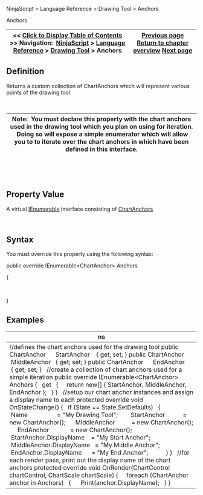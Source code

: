 ﻿


NinjaScript \> Language Reference \> Drawing Tool \> Anchors






















Anchors







| \<\< [Click to Display Table of Contents](anchors.md) \>\> **Navigation:**     [NinjaScript](ninjascript-1.md) \> [Language Reference](language_reference_wip-1.md) \> [Drawing Tool](drawing_tools-1.md) \> Anchors | [Previous page](addpastedoffset-1.md) [Return to chapter overview](drawing_tools-1.md) [Next page](attachedto-1.md) |
| --- | --- |











## Definition


Returns a custom collection of ChartAnchors which will represent various points of the drawing tool.  


 




| Note:  You must declare this property with the chart anchors used in the drawing tool which you plan on using for iteration.  Doing so will expose a simple enumerator which will allow you to to iterate over the chart anchors in which have been defined in this interface. |
| --- |



 


 


## Property Value


A virtual [IEnumerable](https://msdn.microsoft.com/en-us/library/9eekhta0%28v=vs.110%29.aspx) interface consisting of [ChartAnchors](chartanchor-1.md)


 


## Syntax


You must override this property using the following syntax:


public override IEnumerable\<ChartAnchor\> Anchors   

{   

     

}


## 


## Examples




| ns |
| --- |
| //defines the chart anchors used for the drawing tool public ChartAnchor      StartAnchor    { get; set; } public ChartAnchor      MiddleAnchor   { get; set; } public ChartAnchor      EndAnchor      { get; set; }   //create a collection of chart anchors used for a simple iteration public override IEnumerable\<ChartAnchor\> Anchors  {     get     {       return new\[] { StartAnchor, MiddleAnchor, EndAnchor };     }  }   //setup our chart anchor instances and assign a display name to each protected override void OnStateChange() {    if (State \=\= State.SetDefaults)    {              Name                  \= "My Drawing Tool";         StartAnchor           \= new ChartAnchor();       MiddleAnchor          \= new ChartAnchor();       EndAnchor             \= new ChartAnchor();         StartAnchor.DisplayName    \= "My Start Anchor";       MiddleAnchor.DisplayName   \= "My Middle Anchor";       EndAnchor.DisplayName      \= "My End Anchor";              } }   //for each render pass, print out the display name of the chart anchors protected override void OnRender(ChartControl chartControl, ChartScale chartScale) {       foreach (ChartAnchor anchor in Anchors)    {       Print(anchor.DisplayName);    } } |









